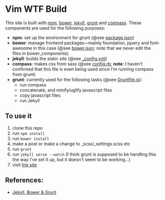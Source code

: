 # Vim WTF Build

This site is built with [npm](https://npmjs.org/), [bower](http://bower.io/), [jekyll](http://jekyllrb.com/), [grunt](http://gruntjs.com/) and [compass](http://compass-style.org/). These components are used for the following purposes:

- **npm**: set up the environment for grunt (@see
  [package.json](https://github.com/ctorgalson/vimwtf/blob/master/package.json))
- **bower**: manage frontend packages&mdash;mainly foundation, jquery and
  font-awesome in this case (@see
  [bower.json](https://github.com/ctorgalson/vimwtf/blob/master/bower.json); note that we never edit the files in bower_components)
- **jekyll**: builds the static site (@see
  [_config.yml](https://github.com/ctorgalson/vimwtf/blob/master/_config.yml))
- **compass**: makes css from sass (@see
  [config.rb](https://github.com/ctorgalson/vimwtf/blob/master/config.rb); **note**: I haven't confirmed that this file is even being used since I'm running compass from grunt)
- **grunt**: currently used for the following tasks (@see
  [Gruntfile.js](https://github.com/ctorgalson/vimwtf/blob/master/Gruntfile.js)):
  - run compass
  - concatenate, and minify/uglify javascript files
  - copy javascript files
  - run Jekyll

## To use it

1. clone this repo
2. run `npm install`
3. run `bower install`
4. make a post or make a change to _scss/_settings.scss etc
5. run `grunt`
6. run `jekyll serve --watch` (I think grunt is supposed to be handling
   this the way I've set it up, but it doesn't seem to be
   working&hellip;)
7. visit [the site](http://localhost:4000)

## References:

- [Jekyll, Bower & Grunt](http://www.pletscher.org/blog/2013/05/27/website.html)
